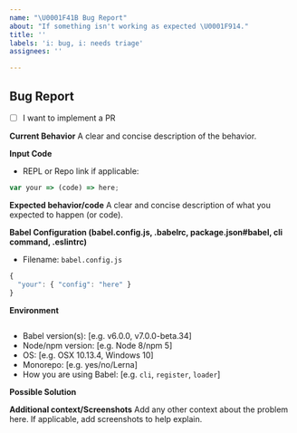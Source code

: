 ```yaml
---
name: "\U0001F41B Bug Report"
about: "If something isn't working as expected \U0001F914."
title: ''
labels: 'i: bug, i: needs triage'
assignees: ''

---
```


## Bug Report

<!-- Check this if you would like to implement a PR, we are more than happy to help you go through the process !-->
- [ ] I want to implement a PR

<!--
@babel/eslint-parser:
  If you are having issues with JSX you might want to check out eslint-plugin-react. If there's an issue with new experimental syntax you might need check if it's supported by @babel/eslint-plugin.
-->

**Current Behavior**
A clear and concise description of the behavior.

**Input Code**
- REPL or Repo link if applicable:

```js
var your => (code) => here;
```

**Expected behavior/code**
A clear and concise description of what you expected to happen (or code).

**Babel Configuration (babel.config.js, .babelrc, package.json#babel, cli command, .eslintrc)**
- Filename: `babel.config.js`

```js
{
  "your": { "config": "here" }
}
```

**Environment**
<!--- Tip: Instead of filling out the questions below, you can run `npx envinfo --preset babel` and paste the result below ``` -->
```

```
- Babel version(s): [e.g. v6.0.0, v7.0.0-beta.34]
- Node/npm version: [e.g. Node 8/npm 5]
- OS: [e.g. OSX 10.13.4, Windows 10]
- Monorepo: [e.g. yes/no/Lerna]
- How you are using Babel: [e.g. `cli`, `register`, `loader`]

**Possible Solution**
<!--- If you have suggestions on a fix for the bug -->

**Additional context/Screenshots**
Add any other context about the problem here. If applicable, add screenshots to help explain.
